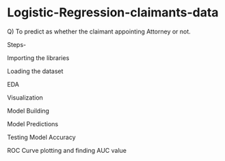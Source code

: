 # Logistic-Regression-claimants-data

Q) To predict as whether the claimant appointing Attorney or not.

Steps-

Importing the libraries

Loading the dataset

EDA

Visualization

Model Building

Model Predictions

Testing Model Accuracy

ROC Curve plotting and finding AUC value

